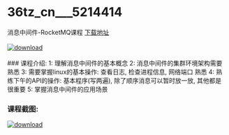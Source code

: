 # 36tz_cn___5214414
消息中间件-RocketMQ课程
[下载地址](http://www.36tz.cn/article/5214414 "下载地址")
<br/></br>[![download](http://36tz.cn/muke_img/2020_07_1-47.png "下载地址")](http://www.36tz.cn/article/5214414 "下载地址")
<br/></br>### 课程介绍:
1: 理解消息中间件的基本概念
2: 消息中间件的集群环境架构需要熟悉
3: 需要掌握linux的基本操作: 查看日志, 检查进程信息, 网络端口 熟悉
4: 熟练下午的API的操作: 基本程序(写两遍), 除了顺序消息可以暂时放一放, 其他都是很重要
5: 掌握消息中间件的应用场景

### 课程截图:
[![download](http://36tz.cn/muke_img/2020_07_2-55.png "下载地址")](http://www.36tz.cn/article/5214414 "下载地址")
